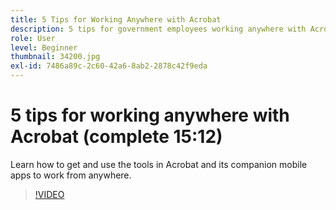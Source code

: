 ```yaml
---
title: 5 Tips for Working Anywhere with Acrobat
description: 5 tips for government employees working anywhere with Acrobat
role: User
level: Beginner
thumbnail: 34200.jpg
exl-id: 7486a89c-2c60-42a6-8ab2-2878c42f9eda
---
```

# 5 tips for working anywhere with Acrobat (complete 15:12)

Learn how to get and use the tools in Acrobat and its companion mobile apps to work from anywhere.

>[!VIDEO](https://video.tv.adobe.com/v/34200?quality=12&learn=on&hidetitle=true)
